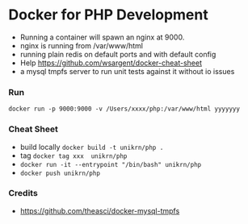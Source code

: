 # Docker for PHP Development
- Running a container will spawn an nginx at 9000.
- nginx is running from /var/www/html
- running plain redis on default ports and with default config
- Help https://github.com/wsargent/docker-cheat-sheet
- a mysql tmpfs server to run unit tests against it without io issues


### Run 
```
docker run -p 9000:9000 -v /Users/xxxx/php:/var/www/html yyyyyyy
```

### Cheat Sheet
- build locally `docker build -t unikrn/php .`
- tag `docker tag xxx  unikrn/php`
- `docker run -it --entrypoint "/bin/bash" unikrn/php` 
- `docker push unikrn/php`

### Credits
- https://github.com/theasci/docker-mysql-tmpfs

